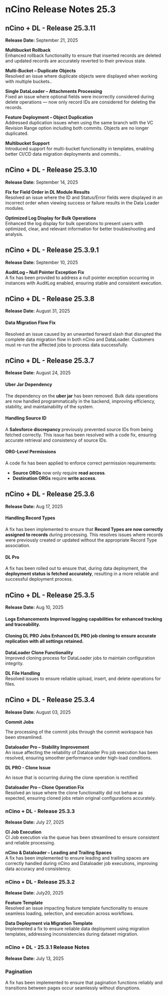 # nCino Release Notes 25.3

## nCino + DL - Release 25.3.11

**Release Date:** September 21, 2025

**Multibucket Rollback**\
Enhanced rollback functionality to ensure that inserted records are deleted and updated records are accurately reverted to their previous state.

**Multi-Bucket – Duplicate Objects**\
Resolved an issue where duplicate objects were displayed when working with multiple buckets..

**Single DataLoader – Attachments Processing**\
Fixed an issue where optional fields were incorrectly considered during delete operations — now only record IDs are considered for deleting the records.

**Feature Deployment – Object Duplication**\
Addressed duplication issues when using the same branch with the VC Revision Range option including both commits. Objects are no longer duplicated.

**Multibucket Support**\
Introduced support for multi-bucket functionality in templates, enabling better CI/CD data migration deployments and commits..

## nCino + DL - Release 25.3.10

**Release Date:** September 14, 2025

**Fix for Field Order in DL Module Results**\
Resolved an issue where the ID and Status/Error fields were displayed in an incorrect order when viewing success or failure results in the Data Loader modules.

**Optimized Log Display for Bulk Operations**\
Enhanced the log display for bulk operations to present users with optimized, clear, and relevant information for better troubleshooting and analysis.

## nCino + DL - Release 25.3.9.1

**Release Date:** September 10, 2025

**AuditLog – Null Pointer Exception Fix**\
A fix has been provided to address a null pointer exception occurring in instances with AuditLog enabled, ensuring stable and consistent execution.

## nCino + DL - Release 25.3.8

**Release Date:** August 31, 2025

#### Data Migration Flow Fix <a href="#data-migration-flow-fix" id="data-migration-flow-fix"></a>

Resolved an issue caused by an unwanted forward slash that disrupted the complete data migration flow in both nCino and DataLoader. Customers must re-run the affected jobs to process data successfully.

## nCino + DL - Release 25.3.7

**Release Date:** August 24, 2025

#### Uber Jar Dependency <a href="#uber-jar-dependency" id="uber-jar-dependency"></a>

The dependency on the **uber jar** has been removed. Bulk data operations are now handled programmatically in the backend, improving efficiency, stability, and maintainability of the system.

#### Handling Source ID <a href="#handling-source-id" id="handling-source-id"></a>

A **Salesforce discrepancy** previously prevented source IDs from being fetched correctly. This issue has been resolved with a code fix, ensuring accurate retrieval and consistency of source IDs.

#### ORG-Level Permissions <a href="#org-level-permissions" id="org-level-permissions"></a>

A code fix has been applied to enforce correct permission requirements:

* **Source ORGs** now only require **read access**.
* **Destination ORGs** require **write access**.

## nCino + DL - Release 25.3.6 <a href="#title-text" id="title-text"></a>

**Release Date:** Aug 17, 2025

#### Handling Record Types <a href="#handling-record-types" id="handling-record-types"></a>

A fix has been implemented to ensure that **Record Types are now correctly assigned to records** during processing. This resolves issues where records were previously created or updated without the appropriate Record Type association.

#### DL Pro <a href="#dl-pro" id="dl-pro"></a>

A fix has been rolled out to ensure that, during data deployment, the **deployment status is fetched accurately**, resulting in a more reliable and successful deployment process.

## nCino + DL - Release 25.3.5 <a href="#title-text" id="title-text"></a>

**Release Date:** Aug 10, 2025

#### **Logs Enhancements** Improved logging capabilities for enhanced tracking and traceability.

#### **Cloning DL PRO Jobs** Enhanced DL PRO job cloning to ensure accurate replication with all settings retained.

**DataLoader Clone Functionality**\
Improved cloning process for DataLoader jobs to maintain configuration integrity.

**DL File Handling**\
Resolved issues to ensure reliable upload, insert, and delete operations for files.

## nCino + DL - Release 25.3.4 <a href="#title-text" id="title-text"></a>

**Release Date:** August 03, 2025

**Commit Jobs**

The processing of the commit jobs through the commit workspace has been streamlined.

**Dataloader Pro – Stability Improvement**\
An issue affecting the reliability of Dataloader Pro job execution has been resolved, ensuring smoother performance under high-load conditions.

**DL PRO - Clone Issue**

An issue that is occurring during the clone operation is rectified

**Dataloader Pro – Clone Operation Fix**\
Resolved an issue where the clone functionality did not behave as expected, ensuring cloned jobs retain original configurations accurately.

### nCino + DL - Release 25.3.3

**Release Date:** July 27, 2025

**CI Job Execution**\
CI Job execution via the queue has been streamlined to ensure consistent and reliable processing.

**nCino & Dataloader – Leading and Trailing Spaces**\
A fix has been implemented to ensure leading and trailing spaces are correctly handled during nCino and Dataloader job executions, improving data accuracy and consistency.

### nCino + DL - Release 25.3.2

**Release Date:** July20, 2025

**Feature Template**\
Resolved an issue impacting feature template functionality to ensure seamless loading, selection, and execution across workflows.

**Data Deployment via Migration Template**\
Implemented a fix to ensure reliable data deployment using migration templates, addressing inconsistencies during dataset migration.

### nCino + DL - 25.3.1 Release Notes

**Release Date:** July 13, 2025

### Pagination <a href="#pagination" id="pagination"></a>

A fix has been implemented to ensure that pagination functions reliably and transitions between pages occur seamlessly without disruptions.
